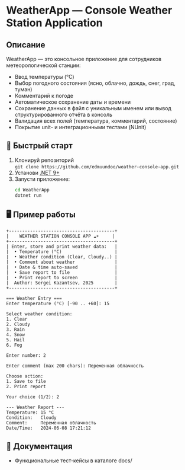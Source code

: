 # WeatherApp — Console Weather Station Application

## Описание

WeatherApp — это консольное приложение для сотрудников метеорологической станции:

- Ввод температуры (°C)
- Выбор погодного состояния (ясно, облачно, дождь, снег, град, туман)
- Комментарий к погоде
- Автоматическое сохранение даты и времени
- Сохранение данных в файл с уникальным именем или вывод структурированного отчёта в консоль
- Валидация всех полей (температура, комментарий, состояние)
- Покрытие unit- и интеграционными тестами (NUnit)

## 🚀 Быстрый старт

1. Клонируй репозиторий  
   `git clone https://github.com/edmuundoo/weather-console-app.git`
2. Установи [.NET 9+](https://dotnet.microsoft.com/en-us/download)
3. Запусти приложение:
   ```bash
   cd WeatherApp
   dotnet run

## 🖥️ Пример работы

```
+----------------------------------------+
|    WEATHER STATION CONSOLE APP ☁️☀️     |
+----------------------------------------+
| Enter, store and print weather data:   |
|  • Temperature (°C)                    |
|  • Weather condition (Clear, Cloudy..) |
|  • Comment about weather               |
|  • Date & time auto-saved              |
|  • Save report to file                 |
|  • Print report to screen              |
|  Author: Sergei Kazantsev, 2025        |
+----------------------------------------+

=== Weather Entry ===
Enter temperature (°C) [-90 .. +60]: 15

Select weather condition:
1. Clear
2. Cloudy
3. Rain
4. Snow
5. Hail
6. Fog

Enter number: 2

Enter comment (max 200 chars): Переменная облачность

Choose action:
1. Save to file
2. Print report

Your choice (1/2): 2

--- Weather Report ---
Temperature: 15 °C
Condition:   Cloudy
Comment:     Переменная облачность
Date/Time:   2024-06-08 17:21:12
```

## 📑 Документация
- Функциональные тест-кейсы в каталоге docs/